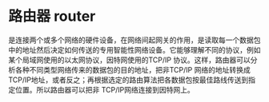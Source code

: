 # 路由器 router
是连接两个或多个网络的硬件设备，在网络间起网关的作用，是读取每一个数据包中的地址然后决定如何传送的专用智能性网络设备。它能够理解不同的协议，例如某个局域网使用的以太网协议，因特网使用的TCP/IP 协议。这样，路由器可以分析各种不同类型网络传来的数据包的目的地址，把非TCP/IP 网络的地址转换成TCP/IP地址，或者反之；再根据选定的路由算法把各数据包按最佳路线传送到指定位置。所以路由器可以把非 TCP/IP网络连接到因特网上。

